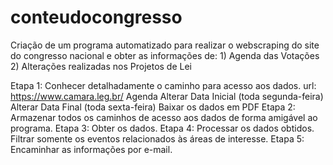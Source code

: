 # conteudocongresso
Criação de um programa automatizado para realizar o webscraping do site do congresso nacional e obter as informações de: 1) Agenda das Votações 2) Alterações realizadas nos Projetos de Lei

Etapa 1: Conhecer detalhadamente o caminho para acesso aos dados.
  url: https://www.camara.leg.br/ 
  Agenda 
  Alterar Data Inicial (toda segunda-feira)
  Alterar Data Final (toda sexta-feira)
  Baixar os dados em PDF
Etapa 2: Armazenar todos os caminhos de acesso aos dados de forma amigável ao programa.
Etapa 3: Obter os dados.
Etapa 4: Processar os dados obtidos.
  Filtrar somente os eventos relacionados às áreas de interesse. 
Etapa 5: Encaminhar as informações por e-mail. 
